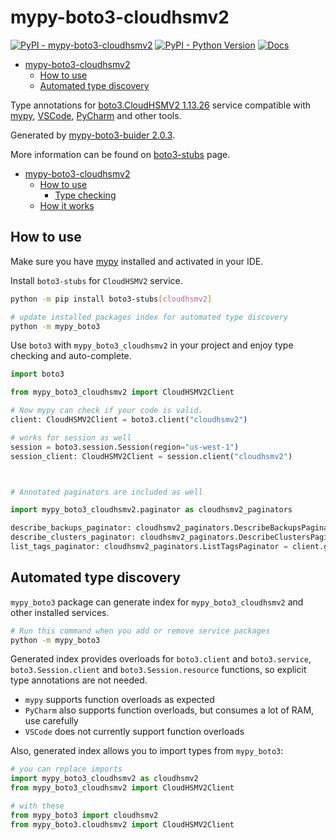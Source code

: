 # mypy-boto3-cloudhsmv2

[![PyPI - mypy-boto3-cloudhsmv2](https://img.shields.io/pypi/v/mypy-boto3-cloudhsmv2.svg?color=blue)](https://pypi.org/project/mypy-boto3-cloudhsmv2)
[![PyPI - Python Version](https://img.shields.io/pypi/pyversions/mypy-boto3-cloudhsmv2.svg?color=blue)](https://pypi.org/project/mypy-boto3-cloudhsmv2)
[![Docs](https://img.shields.io/readthedocs/mypy-boto3-builder.svg?color=blue)](https://mypy-boto3-builder.readthedocs.io/)

- [mypy-boto3-cloudhsmv2](#mypy-boto3-cloudhsmv2)
  - [How to use](#how-to-use)
  - [Automated type discovery](#automated-type-discovery)


Type annotations for
[boto3.CloudHSMV2 1.13.26](https://boto3.amazonaws.com/v1/documentation/api/1.13.26/reference/services/cloudhsmv2.html#CloudHSMV2) service
compatible with [mypy](https://github.com/python/mypy), [VSCode](https://code.visualstudio.com/),
[PyCharm](https://www.jetbrains.com/pycharm/) and other tools.

Generated by [mypy-boto3-buider 2.0.3](https://github.com/vemel/mypy_boto3_builder).

More information can be found on [boto3-stubs](https://pypi.org/project/boto3-stubs/) page.

- [mypy-boto3-cloudhsmv2](#mypy-boto3-cloudhsmv2)
  - [How to use](#how-to-use)
    - [Type checking](#type-checking)
  - [How it works](#how-it-works)

## How to use

Make sure you have [mypy](https://github.com/python/mypy) installed and activated in your IDE.

Install `boto3-stubs` for `CloudHSMV2` service.

```bash
python -m pip install boto3-stubs[cloudhsmv2]

# update installed packages index for automated type discovery
python -m mypy_boto3
```

Use `boto3` with `mypy_boto3_cloudhsmv2` in your project and enjoy type checking and auto-complete.

```python
import boto3

from mypy_boto3_cloudhsmv2 import CloudHSMV2Client

# Now mypy can check if your code is valid.
client: CloudHSMV2Client = boto3.client("cloudhsmv2")

# works for session as well
session = boto3.session.Session(region="us-west-1")
session_client: CloudHSMV2Client = session.client("cloudhsmv2")



# Annotated paginators are included as well

import mypy_boto3_cloudhsmv2.paginator as cloudhsmv2_paginators

describe_backups_paginator: cloudhsmv2_paginators.DescribeBackupsPaginator = client.get_paginator("describe_backups")
describe_clusters_paginator: cloudhsmv2_paginators.DescribeClustersPaginator = client.get_paginator("describe_clusters")
list_tags_paginator: cloudhsmv2_paginators.ListTagsPaginator = client.get_paginator("list_tags")
```

## Automated type discovery

`mypy_boto3` package can generate index for `mypy_boto3_cloudhsmv2` and other installed services.

```bash
# Run this command when you add or remove service packages
python -m mypy_boto3
```

Generated index provides overloads for `boto3.client` and `boto3.service`,
`boto3.Session.client` and `boto3.Session.resource` functions,
so explicit type annotations are not needed.

- `mypy` supports function overloads as expected
- `PyCharm` also supports function overloads, but consumes a lot of RAM, use carefully
- `VSCode` does not currently support function overloads

Also, generated index allows you to import types from `mypy_boto3`:

```python
# you can replace imports
import mypy_boto3_cloudhsmv2 as cloudhsmv2
from mypy_boto3_cloudhsmv2 import CloudHSMV2Client

# with these
from mypy_boto3 import cloudhsmv2
from mypy_boto3.cloudhsmv2 import CloudHSMV2Client
```